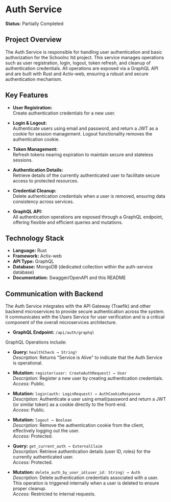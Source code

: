 # Auth Service

**Status:** Partially Completed

## Project Overview

The Auth Service is responsible for handling user authentication and basic authorization for the Schoolnc ltd project. This service manages operations such as user registration, login, logout, token refresh, and cleanup of authentication credentials. All operations are exposed via a GraphQL API and are built with Rust and Actix-web, ensuring a robust and secure authentication mechanism.

## Key Features

- **User Registration:**  
  Create authentication credentials for a new user.

- **Login & Logout:**  
  Authenticate users using email and password, and return a JWT as a cookie for session management. Logout functionality removes the authentication cookie.

- **Token Management:**  
  Refresh tokens nearing expiration to maintain secure and stateless sessions.

- **Authentication Details:**  
  Retrieve details of the currently authenticated user to facilitate secure access to protected resources.

- **Credential Cleanup:**  
  Delete authentication credentials when a user is removed, ensuring data consistency across services.

- **GraphQL API:**  
  All authentication operations are exposed through a GraphQL endpoint, offering flexible and efficient queries and mutations.

## Technology Stack

- **Language:** Rust
- **Framework:** Actix-web
- **API Type:** GraphQL
- **Database:** MongoDB (dedicated collection within the auth-service database)
- **Documentation:** Swagger/OpenAPI and this README

## Communication with Backend

The Auth Service integrates with the API Gateway (Traefik) and other backend microservices to provide secure authentication across the system. It communicates with the Users Service for user verification and is a critical component of the overall microservices architecture.

- **GraphQL Endpoint:** `/api/auth/graphql`

GraphQL Operations include:
- **Query:** `healthCheck → String!`  
  _Description:_ Returns "Service is Alive" to indicate that the Auth Service is operational.
  
- **Mutation:** `register(user: CreateAuthRequest) → User`  
  _Description:_ Register a new user by creating authentication credentials.  
  _Access:_ Public.

- **Mutation:** `login(auth: LoginRequest) → AuthCookieResponse`  
  _Description:_ Authenticate a user using email/password and return a JWT (or similar token) as a cookie directly to the front-end.  
  _Access:_ Public.

- **Mutation:** `logout → Boolean`  
  _Description:_ Remove the authentication cookie from the client, effectively logging out the user.  
  _Access:_ Protected.

- **Query:** `get_current_auth → ExternalClaim`  
  _Description:_ Retrieve authentication details (user ID, roles) for the currently authenticated user.  
  _Access:_ Protected.

- **Mutation:** `delete_auth_by_user_id(user_id: String) → Auth`  
  _Description:_ Delete authentication credentials associated with a user. This operation is triggered internally when a user is deleted to ensure proper cleanup.  
  _Access:_ Restricted to internal requests.

